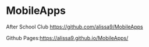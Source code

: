 # MobileApps

After School Club 
https://github.com/alissa9/MobileApps

Github Pages:https://alissa9.github.io/MobileApps/
